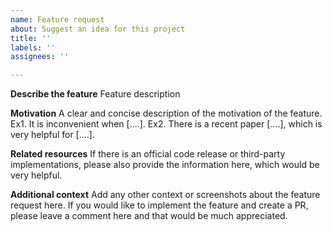 ```yaml
---
name: Feature request
about: Suggest an idea for this project
title: ''
labels: ''
assignees: ''

---
```


**Describe the feature**
Feature description

**Motivation** 
A clear and concise description of the motivation of the feature. Ex1. It is inconvenient when [....]. Ex2. There is a recent paper [....], which is very helpful for [....].

**Related resources**
 If there is an official code release or third-party implementations, please also provide the information here, which would be very helpful.

**Additional context**
Add any other context or screenshots about the feature request here. If you would like to implement the feature and create a PR, please leave a comment here and that would be much appreciated.
